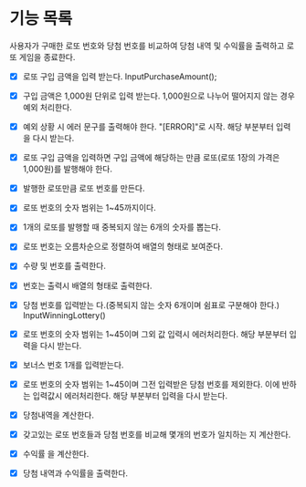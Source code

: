 # 기능 목록

사용자가 구매한 로또 번호와 당첨 번호를 비교하여 당첨 내역 및 수익률을 출력하고 로또 게임을 종료한다.

- [x] 로또 구입 금액을 입력 받는다. InputPurchaseAmount();
- [x] 구입 금액은 1,000원 단위로 입력 받는다. 1,000원으로 나누어 떨어지지 않는 경우 예외 처리한다.
- [x] 예외 상황 시 에러 문구를 출력해야 한다. "[ERROR]"로 시작. 해당 부분부터 입력을 다시 받는다.

- [x] 로또 구입 금액을 입력하면 구입 금액에 해당하는 만큼 로또(로또 1장의 가격은 1,000원)를 발행해야 한다.

- [x] 발행한 로또만큼 로또 번호를 만든다.
- [x] 로또 번호의 숫자 범위는 1~45까지이다.
- [x] 1개의 로또를 발행할 때 중복되지 않는 6개의 숫자를 뽑는다.
- [x] 로또 번호는 오름차순으로 정렬하여 배열의 형태로 보여준다.

- [x] 수량 및 번호를 출력한다.
- [x] 번호는 출력시 배열의 형태로 출력한다.

- [x] 당첨 번호를 입력받는 다.(중복되지 않는 숫자 6개이며 쉼표로 구분해야 한다.) InputWinningLottery()
- [x] 로또 번호의 숫자 범위는 1~45이며 그외 값 입력시 에러처리한다. 해당 부분부터 입력을 다시 받는다.

- [x] 보너스 번호 1개를 입력받는다.
- [x] 로또 번호의 숫자 범위는 1~45이며 그전 입력받은 당첨 번호를 제외한다. 이에 반하는 입력값시 에러처리한다. 해당 부분부터 입력을 다시 받는다.

- [x] 당첨내역을 계산한다.
- [x] 갖고있는 로또 번호들과 당첨 번호를 비교해 몇개의 번호가 일치하는 지 계산한다.

- [x] 수익률 을 계산한다.
- [x] 당첨 내역과 수익률을 출력한다.
